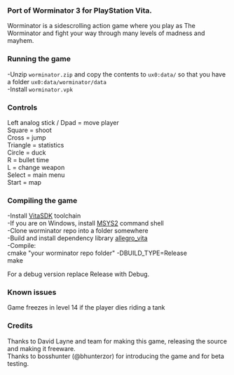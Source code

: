 ### Port of Worminator 3 for PlayStation Vita.  
Worminator is a sidescrolling action game where you play as The Worminator and fight your way through many levels of madness and mayhem.

### Running the game
-Unzip `worminator.zip` and copy the contents to `ux0:data/` so that you have a folder `ux0:data/worminator/data`  
-Install `worminator.vpk`

### Controls
Left analog stick / Dpad = move player  
Square = shoot  
Cross = jump  
Triangle =  statistics  
Circle =  duck  
R = bullet time  
L = change weapon  
Select = main menu  
Start = map  


### Compiling the game 
-Install [VitaSDK](http://vitasdk.org) toolchain  
-If you are on Windows, install [MSYS2](http://msys2.org) command shell  
-Clone worminator repo into a folder somewhere  
-Build and install dependency library [allegro_vita](https://github.com/ammeir/allegro_vita)  
-Compile:  
  cmake "your worminator repo folder" -DBUILD_TYPE=Release  
  make

For a debug version replace Release with Debug.

### Known issues
Game freezes in level 14 if the player dies riding a tank 

### Credits
Thanks to David Layne and team for making this game, releasing the source and making it freeware.  
Thanks to bosshunter (@bhunterzor) for introducing the game and for beta testing.

